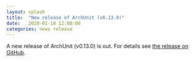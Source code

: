 ```yaml
---
layout: splash
title:  "New release of ArchUnit (v0.13.0)"
date:   2020-01-10 12:00:00
categories: news release
---
```


A new release of ArchUnit (v0.13.0) is out. For details see [the release on GitHub](https://github.com/TNG/ArchUnit/releases/tag/v0.13.0 "ArchUnit v0.13.0 on GitHub").